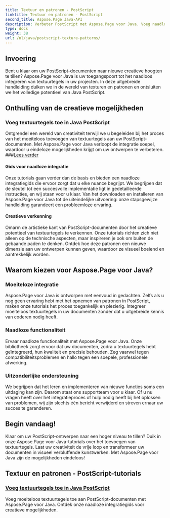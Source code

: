 ```yaml
---
title: Textuur en patronen - PostScript
linktitle: Textuur en patronen - PostScript
second_title: Aspose.Page Java-API
description: Verbeter PostScript met Aspose.Page voor Java. Voeg naadloos textuurtegels toe voor creatieve mogelijkheden in onze gedetailleerde Java PostScript-tutorials.
type: docs
weight: 38
url: /nl/java/postscript-texture-patterns/
---
```

## Invoering

Bent u klaar om uw PostScript-documenten naar nieuwe creatieve hoogten te tillen? Aspose.Page voor Java is uw toegangspoort tot het naadloos integreren van textuurtegels in uw projecten. In deze uitgebreide handleiding duiken we in de wereld van texturen en patronen en ontsluiten we het volledige potentieel van Java PostScript.

## Onthulling van de creatieve mogelijkheden

### Voeg textuurtegels toe in Java PostScript

 Ontgrendel een wereld van creativiteit terwijl we u begeleiden bij het proces van het moeiteloos toevoegen van textuurtegels aan uw PostScript-documenten. Met Aspose.Page voor Java verloopt de integratie soepel, waardoor u eindeloze mogelijkheden krijgt om uw ontwerpen te verbeteren. ###[Lees verder](./add-texture-tiling-pattern/)

#### Gids voor naadloze integratie

Onze tutorials gaan verder dan de basis en bieden een naadloze integratiegids die ervoor zorgt dat u elke nuance begrijpt. We begrijpen dat de sleutel tot een succesvolle implementatie ligt in gedetailleerde instructies, en wij staan voor u klaar. Van het downloaden en installeren van Aspose.Page voor Java tot de uiteindelijke uitvoering: onze stapsgewijze handleiding garandeert een probleemloze ervaring.

#### Creatieve verkenning

Omarm de artistieke kant van PostScript-documenten door het creatieve potentieel van textuurtegels te verkennen. Onze tutorials richten zich niet alleen op de technische aspecten, maar inspireren je ook om buiten de gebaande paden te denken. Ontdek hoe deze patronen een nieuwe dimensie aan uw ontwerpen kunnen geven, waardoor ze visueel boeiend en aantrekkelijk worden.

## Waarom kiezen voor Aspose.Page voor Java?

### Moeiteloze integratie

Aspose.Page voor Java is ontworpen met eenvoud in gedachten. Zelfs als u nog geen ervaring hebt met het opnemen van patronen in PostScript, maken onze tutorials het proces toegankelijk en plezierig. Integreer moeiteloos textuurtegels in uw documenten zonder dat u uitgebreide kennis van coderen nodig heeft.

### Naadloze functionaliteit

Ervaar naadloze functionaliteit met Aspose.Page voor Java. Onze bibliotheek zorgt ervoor dat uw documenten, zodra u textuurtegels hebt geïntegreerd, hun kwaliteit en precisie behouden. Zeg vaarwel tegen compatibiliteitsproblemen en hallo tegen een soepele, professionele afwerking.

### Uitzonderlijke ondersteuning

We begrijpen dat het leren en implementeren van nieuwe functies soms een uitdaging kan zijn. Daarom staat ons supportteam voor u klaar. Of u nu vragen heeft over het integratieproces of hulp nodig heeft bij het oplossen van problemen, wij zijn slechts één bericht verwijderd en streven ernaar uw succes te garanderen.

## Begin vandaag!

Klaar om uw PostScript-ontwerpen naar een hoger niveau te tillen? Duik in onze Aspose.Page voor Java-tutorials over het toevoegen van textuurtegels. Laat uw creativiteit de vrije loop en transformeer uw documenten in visueel verbluffende kunstwerken. Met Aspose.Page voor Java zijn de mogelijkheden eindeloos!
## Textuur en patronen - PostScript-tutorials
### [Voeg textuurtegels toe in Java PostScript](./add-texture-tiling-pattern/)
Voeg moeiteloos textuurtegels toe aan PostScript-documenten met Aspose.Page voor Java. Ontdek onze naadloze integratiegids voor creatieve mogelijkheden.